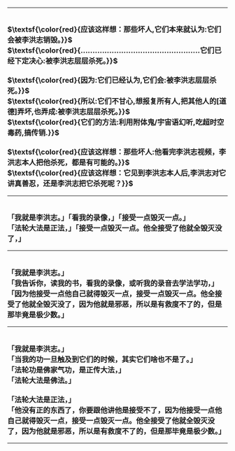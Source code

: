 <h3>
<hr>
<br>$\textsf{\color{red}{应该这样想：那些坏人,它们本来就认为:它们会被李洪志销毁。}}$
<br>$\textsf{\color{red}{..................................................它们已经下定决心:被李洪志层层杀死。}}$
<br>
<br>$\textsf{\color{red}{因为:它们已经认为,它们会:被李洪志层层杀死。}}$
<br>$\textsf{\color{red}{所以:它们不甘心,想报复所有人,把其他人的[道德]弄坏,也弄成:被李洪志层层杀死。}}$
<br>$\textsf{\color{red}{它们的方法:利用附体鬼/宇宙语幻听,吃超时空毒药,搞传销.}}$
<br>
<br>$\textsf{\color{red}{应该这样想：那些坏人:他看完李洪志视频，李洪志本人把他杀死，都是有可能的。}}$
<br>$\textsf{\color{red}{应该这样想：它见到李洪志本人后,李洪志对它讲真善忍，还是李洪志把它杀死呢？}}$
<hr>
<br>「我就是李洪志。」「看我的录像，」「接受一点毁灭一点。」
<br>「法轮大法是正法，」「接受一点毁灭一点。他全接受了他就全毁灭没了，」
<hr>
<br>「我就是李洪志。」
<br>「我告诉你，读我的书，看我的录像，或听我的录音去学法学功，」
<br>「因为他接受一点他自己就得毁灭一点，接受一点毁灭一点。他全接受了他就全毁灭没了，因为他就是邪恶，所以是有救度不了的，但是那毕竟是极少数。」
<hr>
<br>「我就是李洪志。」
<br>「当我的功一旦触及到它们的时候，其实它们啥也不是了。」
<br>「法轮功是佛家气功，是正传大法，」
<br>「法轮大法是佛法。」
<br>
<br>「法轮大法是正法，」
<br>「他没有正的东西了，你要跟他讲他是接受不了，因为他接受一点他自己就得毁灭一点，接受一点毁灭一点。他全接受了他就全毁灭没了，因为他就是邪恶，所以是有救度不了的，但是那毕竟是极少数。」
<hr>
</h3>
